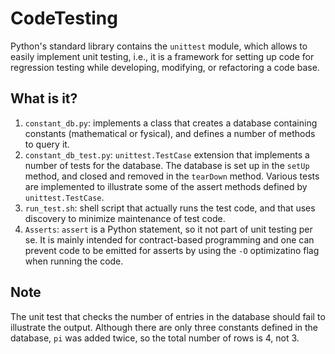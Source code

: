 CodeTesting
===========

Python's standard library contains the `unittest` module, which allows
to easily implement unit testing, i.e., it is a framework for setting
up code for regression testing while developing, modifying, or refactoring
a code base.

What is it?
-----------
1. `constant_db.py`: implements a class that creates a database containing
    constants (mathematical or fysical), and defines a number of methods
    to query it.
1. `constant_db_test.py`: `unittest.TestCase` extension that implements a
    number of tests for the database.  The database is set up in the
    `setUp` method, and closed and removed in the `tearDown` method.
    Various tests are implemented to illustrate some of the assert methods
    defined by `unittest.TestCase`.
1. `run_test.sh`: shell script that actually runs the test code, and that
    uses discovery to minimize maintenance of test code.
1. `Asserts`: `assert` is a Python statement, so it not part of unit
    testing per se.  It is mainly intended for contract-based programming
    and one can prevent code to be emitted for asserts by using the
    `-O` optimizatino flag when running the code.

Note
----
The unit test that checks the number of entries in the database should
fail to illustrate the output.  Although there are only three constants
defined in the database, `pi` was added twice, so the total number of
rows is 4, not 3.
